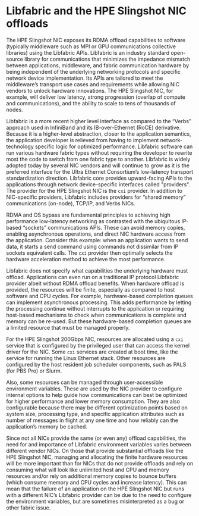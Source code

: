 # Libfabric and the HPE Slingshot NIC offloads

The HPE Slingshot NIC exposes its RDMA offload capabilities to software (typically middleware such as MPI or GPU communications collective libraries) using the Libfabric APIs.
Libfabric is an industry standard open-source library for communications that minimizes the impedance mismatch between applications, middleware, and fabric communication hardware by being independent of the underlying networking protocols and specific network device implementation.
Its APIs are tailored to meet the middleware’s transport use cases and requirements while allowing NIC vendors to unlock hardware innovations.
The HPE Slingshot NIC, for example, will deliver low latency, strong progression (overlap of compute and communications), and the ability to scale to tens of thousands of nodes.

Libfabric is a more recent higher level interface as compared to the “Verbs” approach used in InfiniBand and its IB-over-Ethernet (RoCE) derivative. Because it is a higher-level abstraction, closer to the application semantics, the application developer is relieved from having to implement network-technology specific logic for optimized performance.
Libfabric software can run various hardware fabric types without requiring the developer to rewrite most the code to switch from one fabric type to another.
Libfabric is widely adopted today by several NIC vendors and will continue to grow as it is the preferred interface for the Ultra Ethernet Consortium’s low-latency transport standardization direction. Libfabric core provides upward-facing APIs to the applications through network device-specific interfaces called "providers".
The provider for the HPE Slingshot NIC is the `cxi` provider. In addition to NIC-specific providers, Libfabric includes providers for “shared memory” communications (on-node), TCP/IP, and Verbs NICs.

RDMA and OS bypass are fundamental principles to achieving high performance low-latency networking as contrasted with the ubiquitous IP-based “sockets” communications APIs. These can avoid memory copies, enabling asynchronous operations, and direct NIC hardware access from the application.
Consider this example: when an application wants to send data, it starts a send command using commands not dissimilar from IP sockets equivalent calls. The `cxi` provider then optimally selects the hardware acceleration method to achieve the most performance.

Libfabric does not specify what capabilities the underlying hardware must offload. Applications can even run on a traditional IP protocol Libfabric provider albeit without RDMA offload benefits.
When hardware offload is provided, the resources will be finite, especially as compared to host software and CPU cycles. For example, hardware-based completion queues can implement asynchronous processing. This adds performance by letting the processing continue without interrupts to the application or requiring host-based mechanisms to check when communications is complete and memory can be re-used.
But these hardware-based completion queues are a limited resource that must be managed properly.

For the HPE Slingshot 200Gbps NIC, resources are allocated using a `cxi` service that is configured by the privileged user that can access the kernel driver for the NIC. Some `cxi` services are created at boot time, like the service for running the Linux Ethernet stack. Other resources are configured by the host resident job scheduler components, such as PALS (for PBS Pro) or Slurm.

Also, some resources can be managed through user-accessible environment variables. These are used by the NIC provider to configure internal options to help guide how communications can best be optimized for higher performance and lower memory consumption. They are also configurable because there may be different optimization points based on system size, processing type, and specific application attributes such as number of messages in flight at any one time and how reliably can the application’s memory be cached.

Since not all NICs provide the same (or even any) offload capabilities, the need for and importance of Libfabric environment variables varies between different vendor NICs.
On those that provide substantial offloads like the HPE Slingshot NIC, managing and allocating the finite hardware resources will be more important than for NICs that do not provide offloads and rely on consuming what will look like unlimited host and CPU and memory resources and/or rely on additional memory copies to bounce buffers (which consume memory and CPU cycles and increase latency).
This can mean that the failure of an application on the HPE Slingshot NIC but runs with a different NIC’s Libfabric provider can be due to the need to configure the environment variables, but are sometimes misinterpreted as a bug or other fabric issue.
